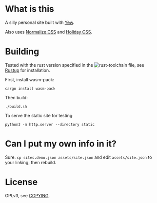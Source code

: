 # What is this

A silly personal site built with [Yew](https://github.com/yewstack/yew).

Also uses [Normalize CSS](https://github.com/necolas/normalize.css) and [Holiday CSS](https://holidaycss.js.org/).

# Building

Tested with the rust version specified in the ![rust-toolchain](./rust-toolchain) file, see [Rustup](https://rustup.rs/) for installation.

First, install wasm-pack:

```
cargo install wasm-pack
```

Then build:

```
./build.sh
```

To serve the static site for testing:

```
python3 -m http.server --directory static
```

# Can I put my own info in it?

Sure. `cp sites.demo.json assets/site.json` and edit `assets/site.json` to your linking, then rebuild.

# License

GPLv3, see [COPYING](./COPYING).
